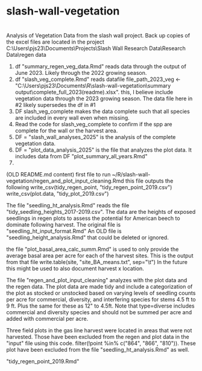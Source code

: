 # slash-wall-vegetation
# 
# 
Analysis of  Vegetation Data from the slash wall project. Back up copies of the excel files are located in the project C:\Users\pjs23\Documents\Projects\Slash Wall Research Data\Research Data\regen data
1. df "summary_regen_veg_data.Rmd" reads data through the output of June 2023.  Likely through the 2022 growing season.
2. df "slash_veg_complete.Rmd" reads datafile file_path_2023_veg <- "C:\\Users\\pjs23\\Documents\\R\\slash-wall-vegetation\\summary output\\complete_full_2023(readme).xlsx".
    this, I believe include vegetation data through the 2023 growing season.  The data file here in #2 likely supersedes the df in #1
3. DF slash_veg_complete makes the data complete such that all species are included in every wall even when missing.
4. Read the code for slash_veg_complete to confirm if the spp are complete for the wall or the harvest area.
5. DF = "slash_wall_analyses_2025" is the analysis of the complete vegetation data.
6. DF = "plot_data_analysis_2025" is the file that analyzes the plot data.  It includes data from DF "plot_summary_all_years.Rmd"
7.



















(OLD README.md content)
first file to run
~/R/slash-wall-vegetation/regen_and_plot_input_cleaning.Rmd
    this file outputs the following
      write_csv(tidy_regen_point, "tidy_regen_point_2019.csv")
      write_csv(plot.data, "tidy_plot_2019.csv")
    
    
The file "seedling_ht_analysis.Rmd" reads the file "tidy_seedling_heights_2017-2019.csv". The data are the heights of exposed seedlings in regen plots to assess the potential for American beech to dominate following harvest. The original file is "seedling_ht_input_format.Rmd"  An OLD file is "seedling_height_analysis.Rmd" that could be deleted or ignored.



the file "plot_basal_area_calc_summ.Rmd" is used to only provide the average basal area per acre for each of the harvest sites.  This is the output from that file
write.table(site, "site_BA_means.txt", sep="\t")
In the future this might be used to also document harvest x location.


The file "regen_and_plot_input_cleaning" analyzes with the plot data and the regen data. The plot data are made tidy and include a categorization of the plot as stocked or unstocked based on varying levels of seedling counts per acre for commercial, diversity, and interfering species for stems 4.5 ft to 9 ft. Plus the same for these as 12" to 4.5ft. Note that type=diverse includes commercial and diversity species and should not be summed per acre and added with commercial per acre.


Three field plots in the gas line harvest were located in areas that were not
harvested. Those have been excluded from the regen and plot data in the "input" file 
using this code.
filter(!point %in% c("864", "866", "810")). These plot have been excluded from
the file "seedling_ht_analysis.Rmd" as well.

"tidy_regen_point_2019.Rmd"